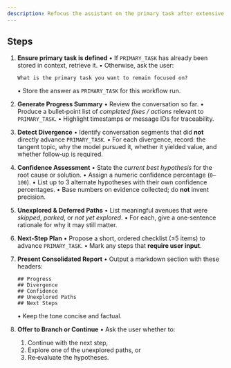 ```yaml
---
description: Refocus the assistant on the primary task after extensive iteration with a “thinking” model. Generates a structured report that (a) recaps completed fixes, (b) rates current hypotheses with confidence percentages, (c) enumerates alternative hypothese
---
```


## Steps

1. **Ensure primary task is defined**
   • If `PRIMARY_TASK` has already been stored in context, retrieve it.
   • Otherwise, ask the user:

   ```
   What is the primary task you want to remain focused on?
   ```

   • Store the answer as `PRIMARY_TASK` for this workflow run.

2. **Generate Progress Summary**
   • Review the conversation so far.
   • Produce a bullet‑point list of *completed fixes / actions* relevant to `PRIMARY_TASK`.
   • Highlight timestamps or message IDs for traceability.

3. **Detect Divergence**
   • Identify conversation segments that did **not** directly advance `PRIMARY_TASK`.
   • For each divergence, record: the tangent topic, why the model pursued it, whether it yielded value, and whether follow‑up is required.

4. **Confidence Assessment**
   • State the *current best hypothesis* for the root cause or solution.
   • Assign a numeric confidence percentage (`0–100`).
   • List up to 3 alternate hypotheses with their own confidence percentages.
   • Base numbers on evidence collected; do **not** invent precision.

5. **Unexplored & Deferred Paths**
   • List meaningful avenues that were *skipped*, *parked*, or *not yet explored*.
   • For each, give a one‑sentence rationale for why it may still matter.

6. **Next‑Step Plan**
   • Propose a short, ordered checklist (≤5 items) to advance `PRIMARY_TASK`.
   • Mark any steps that **require user input**.

7. **Present Consolidated Report**
   • Output a markdown section with these headers:

   ```
   ## Progress
   ## Divergence
   ## Confidence
   ## Unexplored Paths
   ## Next Steps
   ```

   • Keep the tone concise and factual.

8. **Offer to Branch or Continue**
   • Ask the user whether to:

   1. Continue with the next step,
   2. Explore one of the unexplored paths, or
   3. Re‑evaluate the hypotheses.
